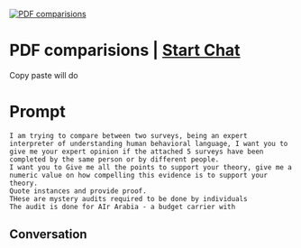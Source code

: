 
[![PDF comparisions](https://flow-prompt-covers.s3.us-west-1.amazonaws.com/icon/Lofi/i23.png)](https://gptcall.net/chat.html?data=%7B%22contact%22%3A%7B%22id%22%3A%22WgCS3ha7xKNxPstR7k0eW%22%2C%22flow%22%3Atrue%7D%7D)
# PDF comparisions | [Start Chat](https://gptcall.net/chat.html?data=%7B%22contact%22%3A%7B%22id%22%3A%22WgCS3ha7xKNxPstR7k0eW%22%2C%22flow%22%3Atrue%7D%7D)
Copy paste will do

# Prompt

```
I am trying to compare between two surveys, being an expert interpreter of understanding human behavioral language, I want you to give me your expert opinion if the attached 5 surveys have been completed by the same person or by different people. 
I want you to Give me all the points to support your theory, give me a numeric value on how compelling this evidence is to support your theory. 
Quote instances and provide proof. 
THese are mystery audits required to be done by individuals
The audit is done for AIr Arabia - a budget carrier with 
```

## Conversation




